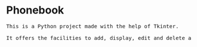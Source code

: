 # Phonebook
<pre>
This is a Python project made with the help of Tkinter.

It offers the facilities to add, display, edit and delete a contact.
</pre>


